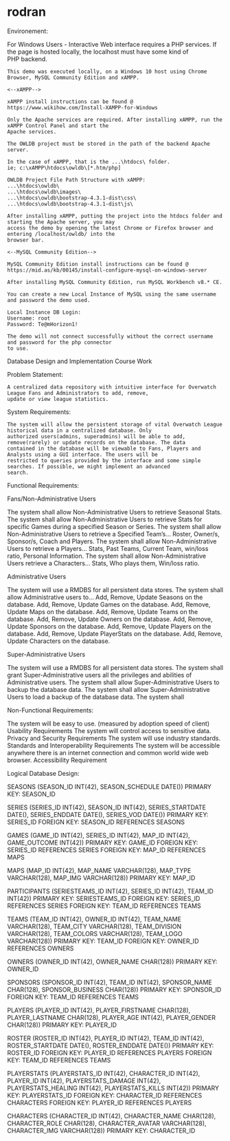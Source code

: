 # rodran

Environement:

For Windows Users -
	Interactive Web interface requires a PHP services. If the page is hosted locally, the localhost must have some kind of   
	PHP backend.
	
	This demo was executed locally, on a Windows 10 host using Chrome Browser, MySQL Community Edition and xAMPP.
	
	<--xAMPP-->
	
	xAMPP install instructions can be found @
	https://www.wikihow.com/Install-XAMPP-for-Windows
	
	Only the Apache services are required. After installing xAMPP, run the xAMPP Control Panel and start the   
	Apache services.
	
	The OWLDB project must be stored in the path of the backend Apache server. 
	
	In the case of xAMPP, that is the ...\htdocs\ folder.
	ie; c:\xAMPP\htdocs\owldb\[*.htm/php]
	
	OWLDB Project File Path Structure with xAMPP: 
	...\htdocs\owldb\
	...\htdocs\owldb\images\
	...\htdocs\owldb\bootstrap-4.3.1-dist\css\
	...\htdocs\owldb\bootstrap-4.3.1-dist\js\
	
	After installing xAMPP, putting the project into the htdocs folder and starting the Apache server, you may  
	access the demo by opening the latest Chrome or Firefox browser and entering /localhost/owldb/ into the  
	browser bar.
	
	<--MySQL Community Edition-->	
	
	MySQL Community Edition install instructions can be found @
	https://mid.as/kb/00145/install-configure-mysql-on-windows-server
	
	After installing MySQL Community Edition, run MySQL Workbench v8.* CE.
	
	You can create a new Local Instance of MySQL using the same username and password the demo used.
	
	Local Instance DB Login:
	Username: root
	Password: Te@mHorizon1!
	
	The demo will not connect successfully without the correct username and password for the php connector  
	to use.
	
	
	
	
	


Database Design and Implementation Course Work

Problem Statement:

	A centralized data repository with intuitive interface for Overwatch League Fans and Administrators to add, remove,  
	update or view league statistics.

System Requirements:

	The system will allow the persistent storage of vital Overwatch League historical data in a centralized database. Only  
	authorized users(admins, superadmins) will be able to add, remove(rarely) or update records on the database. The data  
	contained in the database will be viewable to Fans, Players and Analysts using a GUI interface. The users will be  
	restricted to queries provided by the interface and some simple searches. If possible, we might implement an advanced 
	search. 
  
Functional Requirements:

  Fans/Non-Administrative Users

The system shall allow Non-Administrative Users to retrieve Seasonal Stats.
The system shall allow Non-Administrative Users to retrieve Stats for specific Games during a specified Season or Series.
The system shall allow Non-Administrative Users to retrieve a Specified Team’s…
	Roster, Owner/s, Sponsor/s, Coach and Players.
The system shall allow Non-Administrative Users to retrieve a Players…
	Stats, Past Teams, Current Team, win/loss ratio, Personal Information.
The system shall allow Non-Administrative Users retrieve a Characters…
	Stats, Who plays them, Win/loss ratio.
	
  Administrative Users

The system will use a RMDBS for all persistent data stores.
The system shall allow Administrative users to…
Add, Remove, Update Seasons on the database.
Add, Remove, Update Games on the database.
Add, Remove, Update Maps on the database.
Add, Remove, Update Teams on the database.
Add, Remove, Update Owners on the database.
Add, Remove, Update Sponsors on the database.
Add, Remove, Update Players on the database.
Add, Remove, Update PlayerStats on the database.
Add, Remove, Update Characters on the database.

  Super-Administrative Users
  
The system will use a RMDBS for all persistent data stores.
The system shall grant Super-Administrative users all the privileges and abilities of Administrative users.
The system shall allow Super-Administrative Users to backup the database data.
The system shall allow Super-Administrative Users to load a backup of the database data.
The system shall
	
Non-Functional Requirements:

The system will be easy to use. (measured by adoption speed of client)
  Usability Requirements
The system will control access to sensitive data.
  Privacy and Security Requirements
The system will use industry standards.
  Standards and Interoperability Requirements
The system will be accessible anywhere there is an internet connection and common world wide web browser.
  Accessibility Requirement

Logical Database Design:

SEASONS (SEASON_ID INT(42), SEASON_SCHEDULE DATE())
		PRIMARY KEY: SEASON_ID

SERIES (SERIES_ID INT(42), SEASON_ID INT(42), SERIES_STARTDATE DATE(), SERIES_ENDDATE DATE(), SERIES_VOD DATE())
		PRIMARY KEY: SERIES_ID
		FOREIGN KEY: SEASON_ID REFERENCES SEASONS

GAMES (GAME_ID INT(42), SERIES_ID INT(42), MAP_ID INT(42), GAME_OUTCOME INT(42))
		PRIMARY KEY: GAME_ID
		FOREIGN KEY: SERIES_ID REFERENCES SERIES
		FOREIGN KEY: MAP_ID REFERENCES MAPS

MAPS (MAP_ID INT(42), MAP_NAME VARCHAR(128), MAP_TYPE VARCHAR(128), MAP_IMG VARCHAR(128))
		PRIMARY KEY: MAP_ID

PARTICIPANTS (SERIESTEAMS_ID INT(42), SERIES_ID INT(42), TEAM_ID INT(42))
		PRIMARY KEY: SERIESTEAMS_ID
		FOREIGN KEY: SERIES_ID REFERENCES SERIES
		FOREIGN KEY: TEAM_ID REFERENCES TEAMS

TEAMS (TEAM_ID INT(42), OWNER_ID INT(42), TEAM_NAME VARCHAR(128), TEAM_CITY VARCHAR(128), TEAM_DIVISION VARCHAR(128), TEAM_COLORS VARCHAR(128), TEAM_LOGO VARCHAR(128))
	PRIMARY KEY: TEAM_ID
	FOREIGN KEY: OWNER_ID REFERENCES OWNERS
	
OWNERS (OWNER_ID INT(42), OWNER_NAME CHAR(128))
		PRIMARY KEY: OWNER_ID

SPONSORS (SPONSOR_ID INT(42), TEAM_ID INT(42), SPONSOR_NAME CHAR(128), SPONSOR_BUSINESS CHAR(128))
	PRIMARY KEY: SPONSOR_ID
	FOREIGN KEY: TEAM_ID REFERENCES TEAMS

PLAYERS (PLAYER_ID INT(42), PLAYER_FIRSTNAME CHAR(128), PLAYER_LASTNAME CHAR(128), PLAYER_AGE INT(42), PLAYER_GENDER CHAR(128))
	PRIMARY KEY: PLAYER_ID

ROSTER (ROSTER_ID INT(42), PLAYER_ID INT(42), TEAM_ID INT(42), ROSTER_STARTDATE DATE(), ROSTER_ENDDATE DATE())
		PRIMARY KEY: ROSTER_ID
		FOREIGN KEY: PLAYER_ID REFERENCES PLAYERS
		FOREIGN KEY: TEAM_ID REFERENCES TEAMS

PLAYERSTATS (PLAYERSTATS_ID INT(42), CHARACTER_ID INT(42), PLAYER_ID INT(42), PLAYERSTATS_DAMAGE INT(42), PLAYERSTATS_HEALING INT(42), PLAYERSTATS_KILLS INT(42))
		PRIMARY KEY: PLAYERSTATS_ID
		FOREIGN KEY: CHARACTER_ID REFERENCES CHARACTERS
		FOREIGN KEY: PLAYER_ID REFERENCES PLAYERS

CHARACTERS (CHARACTER_ID INT(42), CHARACTER_NAME CHAR(128), CHARACTER_ROLE CHAR(128), CHARACTER_AVATAR VARCHAR(128), CHARACTER_IMG VARCHAR(128))
	PRIMARY KEY: CHARACTER_ID

